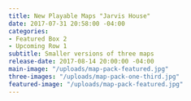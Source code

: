```yaml
---
title: New Playable Maps "Jarvis House"
date: 2017-07-31 20:58:00 -04:00
categories:
- Featured Box 2
- Upcoming Row 1
subtitle: Smaller versions of three maps
release-date: 2017-08-14 20:00:00 -04:00
main-image: "/uploads/map-pack-featured.jpg"
three-images: "/uploads/map-pack-one-third.jpg"
featured-image: "/uploads/map-pack-featured.jpg"
---
```


